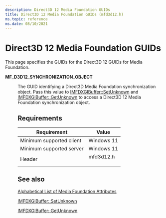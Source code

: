 ```yaml
---
description: Direct3D 12 Media Foundation GUIDs
title: Direct3D 12 Media Foundation GUIDs (mfd3d12.h)
ms.topic: reference
ms.date: 08/10/2021
---
```


# Direct3D 12 Media Foundation GUIDs

This page specifies the GUIDs for the Direct3D 12 GUIDs for Media Foundation.

<dl> <dt>

**MF\_D3D12\_SYNCHRONIZATION\_OBJECT**
</dt> <dd> <dl> <dt>



The GUID identifying a Direct3D Media Foundation synchronization object. Pass this value to [IMFDXGIBuffer::SetUnknown](/windows/win32/api/mfobjects/nf-mfobjects-imfdxgibuffer-setunknown) and [IMFDXGIBuffer::GetUnknown](/windows/win32/api/mfobjects/nf-mfobjects-imfdxgibuffer-getunknown) to access a Direct3D 12 Media Foundation synchronization object. 


</dt> </dl>



## Requirements



| Requirement | Value |
|-------------------------------------|------------------------------------------------------------------------------------|
| Minimum supported client<br/> | Windows 11<br/>                              |
| Minimum supported server<br/> | Windows 11<br/>                        |
| Header<br/>                   | <dl> <dt>mfd3d12.h</dt> </dl> |



## See also

<dl> <dt>

[Alphabetical List of Media Foundation Attributes](alphabetical-list-of-media-foundation-attributes.md)
</dt> <dt>

[IMFDXGIBuffer::SetUnknown](/windows/win32/api/mfobjects/nf-mfobjects-imfdxgibuffer-setunknown)
</dt> <dt>

[IMFDXGIBuffer::GetUnknown](/windows/win32/api/mfobjects/nf-mfobjects-imfdxgibuffer-getunknown)
</dt></dl>

 

 




